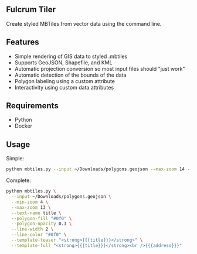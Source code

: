 ## Fulcrum Tiler

Create styled MBTiles from vector data using the command line.

## Features

* Simple rendering of GIS data to styled .mbtiles
* Supports GeoJSON, Shapefile, and KML
* Automatic projection conversion so most input files should "just work"
* Automatic detection of the bounds of the data
* Polygon labeling using a custom attribute
* Interactivity using custom data attributes

## Requirements

* Python
* Docker

## Usage

Simple:

```sh
python mbtiles.py --input ~/Downloads/polygons.geojson --max-zoom 14 --text-name title
```

Complete:

```sh
python mbtiles.py \
  --input ~/Downloads/polygons.geojson \
  --min-zoom 4 \
  --max-zoom 13 \
  --text-name title \
  --polygon-fill "#0f0" \
  --polygon-opacity 0.3 \
  --line-width 2 \
  --line-color "#0f0" \
  --template-teaser "<strong>{{{title}}}</strong>" \
  --template-full "<strong>{{{title}}}</strong><br />{{{address}}}"
```
